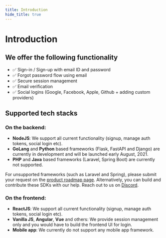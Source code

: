 ```yaml
---
title: Introduction
hide_title: true
---
```


# Introduction

## We offer the following functionality
- ✅ Sign-in / Sign-up with email ID and password
- ✅ Forgot password flow using email
- ✅ Secure session management
- ✅ Email verification
- ✅ Social logins (Google, Facebook, Apple, Github + adding custom providers)


## Supported tech stacks
### On the backend:
- **NodeJS**: We support all current functionality (signup, manage auth tokens, social login etc).
- **GoLang** and **Python** based frameworks (Flask, FastAPI and Django) are currently in development and will be launched early August, 2021.
- **PHP** and **Java** based frameworks (Laravel, Spring Boot) are currently not supported. 

For unsupported frameworks (such as Laravel and Spring), please submit your request on the [product roadmap page](https://supertokens.io/product-roadmap). Alternatively, you can build and contribute these SDKs with our help. Reach out to us on [Discord](https://supertokens.io/discord).

### On the frontend:
- **ReactJS**: We support all current functionality (signup, manage auth tokens, social login etc).
- **Vanilla JS**, **Angular**, **Vue** and others: We provide session management only and you would have to build the frontend UI for login.
- **Mobile app**: We currently do not support any mobile app framework.